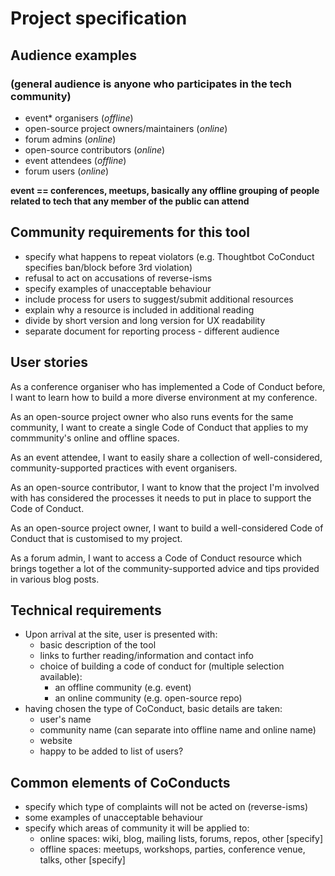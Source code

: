 # Project specification

## Audience examples
### (general audience is anyone who participates in the tech community)
- event* organisers (*offline*)
- open-source project owners/maintainers (*online*)
- forum admins (*online*)
- open-source contributors (*online*)
- event attendees (*offline*)
- forum users (*online*)

**event == conferences, meetups, basically any offline grouping of people related to tech that any member of the public can attend**

## Community requirements for this tool
- specify what happens to repeat violators (e.g. Thoughtbot CoConduct specifies ban/block before 3rd violation)
- refusal to act on accusations of reverse-isms
- specify examples of unacceptable behaviour
- include process for users to suggest/submit additional resources
- explain why a resource is included in additional reading
- divide by short version and long version for UX readability
- separate document for reporting process - different audience

## User stories
As a conference organiser who has implemented a Code of Conduct before, I want to learn how to build a more diverse environment at my conference.

As an open-source project owner who also runs events for the same community, I want to create a single Code of Conduct that applies to my commmunity's online and offline spaces.

As an event attendee, I want to easily share a collection of well-considered, community-supported practices with event organisers.

As an open-source contributor, I want to know that the project I'm involved with has considered the processes it needs to put in place to support the Code of Conduct.

As an open-source project owner, I want to build a well-considered Code of Conduct that is customised to my project.

As a forum admin, I want to access a Code of Conduct resource which brings together a lot of the community-supported advice and tips provided in various blog posts.

## Technical requirements
- Upon arrival at the site, user is presented with:
  - basic description of the tool
  - links to further reading/information and contact info
  - choice of building a code of conduct for (multiple selection available):
    - an offline community (e.g. event)
    - an online community (e.g. open-source repo)
- having chosen the type of CoConduct, basic details are taken:
  - user's name
  - community name (can separate into offline name and online name)
  - website
  - happy to be added to list of users?

## Common elements of CoConducts
- specify which type of complaints will not be acted on (reverse-isms)
- some examples of unacceptable behaviour
- specify which areas of community it will be applied to:
  - online spaces: wiki, blog, mailing lists, forums, repos, other [specify]
  - offline spaces: meetups, workshops, parties, conference venue, talks, other [specify]


